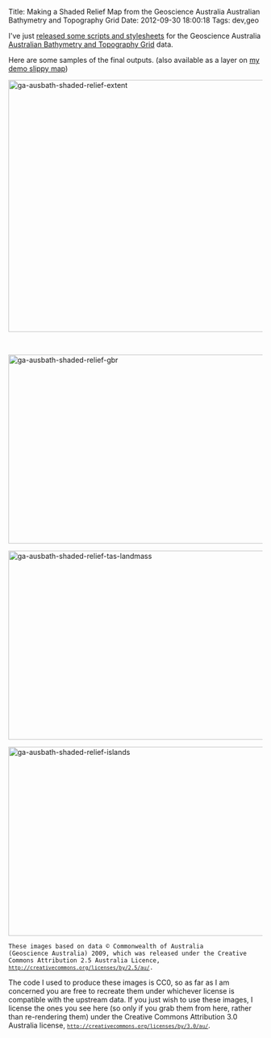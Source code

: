 Title: Making a Shaded Relief Map from the Geoscience Australia Australian Bathymetry and Topography Grid
Date: 2012-09-30 18:00:18
Tags: dev,geo

I've just <a href="https://gist.github.com/3802964">released some scripts and stylesheets</a> for the Geoscience Australia <a href="https://www.ga.gov.au/products/servlet/controller?event=GEOCAT_DETAILS&amp;catno=67703">Australian Bathymetry and Topography Grid</a> data.

Here are some samples of the final outputs. (also available as a layer on <a href="http://tianjara.net/map">my demo slippy map</a>)

<a href="/blog/attachments/2012/09/ga-ausbath-shaded-relief-extent.jpg"><img class="aligncenter size-full wp-image-1431" title="ga-ausbath-shaded-relief-extent" src="/blog/attachments/2012/09/ga-ausbath-shaded-relief-extent.jpg" alt="ga-ausbath-shaded-relief-extent" width="600" height="500" /></a>

&nbsp;

<a href="/blog/attachments/2012/09/ga-ausbath-shaded-relief-gbr.jpg"><img class="aligncenter size-full wp-image-1432" title="ga-ausbath-shaded-relief-gbr" src="/blog/attachments/2012/09/ga-ausbath-shaded-relief-gbr.jpg" alt="ga-ausbath-shaded-relief-gbr" width="600" height="375" /></a>

<a href="/blog/attachments/2012/09/ga-ausbath-shaded-relief-tas-landmass.jpg"><img class="aligncenter size-full wp-image-1433" title="ga-ausbath-shaded-relief-tas-landmass" src="/blog/attachments/2012/09/ga-ausbath-shaded-relief-tas-landmass.jpg" alt="ga-ausbath-shaded-relief-tas-landmass" width="600" height="375" /></a>

<a href="/blog/attachments/2012/09/ga-ausbath-shaded-relief-islands.jpg"><img class="aligncenter size-full wp-image-1434" title="ga-ausbath-shaded-relief-islands" src="/blog/attachments/2012/09/ga-ausbath-shaded-relief-islands.jpg" alt="ga-ausbath-shaded-relief-islands" width="600" height="375" /></a>

<code>These images based on data © Commonwealth of Australia (Geoscience Australia) 2009, which was released under the Creative Commons Attribution 2.5 Australia Licence, <code>http://creativecommons.org/licenses/by/2.5/au/</code>.</code>

The code I used to produce these images is CC0, so as far as I am concerned you are free to recreate them under whichever license is compatible with the upstream data. If you just wish to use these images, I license the ones you see here (so only if you grab them from here, rather than re-rendering them) under the Creative Commons Attribution 3.0 Australia license, <code><code>http://creativecommons.org/licenses/by/3.0/au/</code></code>.

&nbsp;

&nbsp;